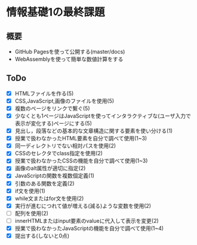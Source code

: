 # 情報基礎1の最終課題

## 概要
- GitHub Pagesを使って公開する(master/docs)
- WebAssemblyを使って簡単な数値計算をする

## ToDo
- [x] HTMLファイルを作る(5)
- [x] CSS,JavaScript,画像のファイルを使用(5)
- [x] 複数のページをリンクで繋ぐ(5)
- [x] 少なくとも1ページはJavaScriptを使ってインタラクティブな(ユーザ入力で表示が変化する)ページにする(5)
- [x] 見出し，段落などの基本的な文章構造に関する要素を使い分ける(1)
- [x] 授業で扱わなかったHTML要素を自分で調べて使用(1~3)
- [x] 同一ディレクトリでない相対パスを使用(2)
- [x] CSSのセレクタでclass指定を使用(2)
- [x] 授業で扱わなかったCSSの機能を自分で調べて使用(1~3)
- [x] 画像のalt属性が適切に指定(2)
- [x] JavaScriptの関数を複数個定義(1)
- [x] 引数のある関数を定義(2)
- [x] if文を使用(1)
- [x] while文またはfor文を使用(2)
- [x] 実行が進むにつれて値が増える(減る)ような変数を使用(2)
- [ ] 配列を使用(2)
- [ ] innerHTMLまたはinput要素のvalueに代入して表示を変更(2)
- [x] 授業で扱わなかったJavaScriptの機能を自分で調べて使用(1~4)
- [x] 提出する(しないと0点)
